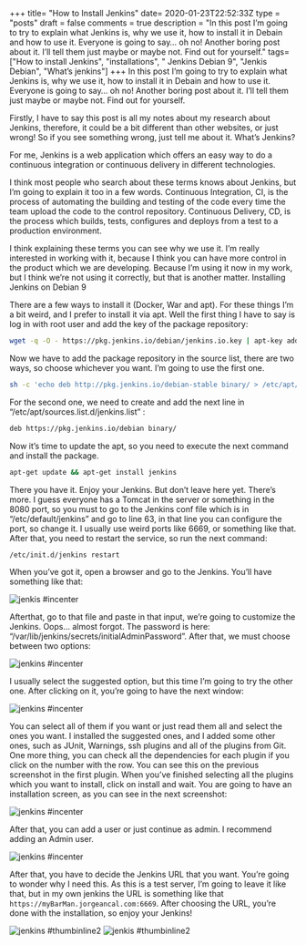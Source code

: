 +++
title= "How to Install Jenkins"
date= 2020-01-23T22:52:33Z
type = "posts"
draft = false
comments = true
description = "In this post I’m going to try to explain what Jenkins is, why we use it, how to install it in Debain and how to use it. Everyone is going to say… oh no! Another boring post about it. I’ll tell them just maybe or maybe not. Find out for yourself."
tags= ["How to install Jenkins", "installations", " Jenkins Debian 9", "Jenkis Debian", "What’s jenkins"]
+++
In this post I’m going to try to explain what Jenkins is, why we use it, how to install it in Debain and how to use it. Everyone is going to say… oh no! Another boring post about it. I’ll tell them just maybe or maybe not. Find out for yourself.

Firstly, I have to say this post is all my notes about my research about Jenkins, therefore, it could be a bit different than other websites, or just wrong! So if you see something wrong, just tell me about it.
What’s Jenkins?

For me, Jenkins is a web application which offers an easy way to do a continuous integration or continuous delivery in different technologies.

I think most people who search about these terms knows about Jenkins, but I’m going to explain it too in a few words. Continuous Integration, CI, is the process of automating the building and testing of the code every time the team upload the code to the control repository. Continuous Delivery, CD, is the process which builds, tests, configures and deploys from a test to a production environment.

I think explaining these terms you can see why we use it. I’m really interested in working with it, because I think you can have more control in the product which we are developing. Because I’m using it now in my work, but I think we’re not using it correctly, but that is another matter.
Installing Jenkins on Debian 9

There are a few ways to install it (Docker, War and apt). For these things I’m a bit weird, and I prefer to install it via apt. Well the first thing I have to say is log in with root user and add the key of the package repository:

```bash
wget -q -O - https://pkg.jenkins.io/debian/jenkins.io.key | apt-key add -
```

Now we have to add the package repository in the source list, there are two ways, so choose whichever you want. I’m going to use the first one.

```bash
sh -c 'echo deb http://pkg.jenkins.io/debian-stable binary/ > /etc/apt/sources.list.d/jenkins.list'
```
For the second one, we need to create and add the next line in “/etc/apt/sources.list.d/jenkins.list” :

```bash
deb https://pkg.jenkins.io/debian binary/
```
Now it’s time to update the apt, so you need to execute the next command and install the package.

```bash
apt-get update && apt-get install jenkins
```
There you have it. Enjoy your Jenkins. But don’t leave here yet. There’s more.  I guess everyone has a Tomcat in the server or something in the 8080 port, so you must to go to the Jenkins conf file which is in “/etc/default/jenkins” and go to line 63, in that line you can configure the port, so change it. I usually use weird ports like 6669, or something like that. After that, you need to restart the service, so run the next command:
```bash
/etc/init.d/jenkins restart
```
When you’ve got it, open a browser and go to the Jenkins. You’ll have something like that:


![jenkis #incenter](/images/jenkins/jenkins.png)


Afterthat, go to that file and paste in that input, we’re going to customize the Jenkins. Oops… almost forgot. The password is here: “/var/lib/jenkins/secrets/initialAdminPassword”. After that, we must choose between two options:

![jenkins #incenter](/images/jenkins/custom.png)

I usually select the suggested option, but this time I’m going to try the other one. After clicking on it, you’re going to have the next window:

![jenkins #incenter](/images/jenkins/theStarted.png)

You can select all of them if you want or just read them all and select the ones you want. I installed the suggested ones, and I added some other ones, such as JUnit, Warnings, ssh plugins and all of the plugins from Git. One more thing, you can check all the dependencies for each plugin if you click on the number with the row. You can see this on the previous screenshot in the first plugin. When you’ve finished selecting all the plugins which you want to install, click on install and wait. You are going to have an installation screen, as you can see in the next screenshot:

![jenkins #incenter](/images/jenkins/theInstallation.png)

After that, you can add a user or just continue as admin. I recommend adding an Admin user.

![jenkins #incenter](/images/jenkins/jenkins1.png)

After that, you have to decide the Jenkins URL that you want. You’re going to wonder why I need this. As this is a test server, I’m going to leave it like that, but in my own jenkins the URL is something like that `https://myBarMan.jorgeancal.com:6669`. After choosing the URL, you’re done with the installation, so enjoy your Jenkins!

![jenkins #thumbinline2](/images/jenkins/jenkins2.png) ![jenkis #thumbinline2](/images/jenkins/jenkins3-1.png)
